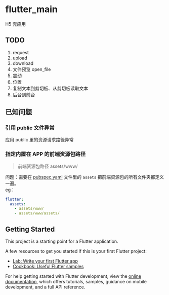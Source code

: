 # flutter_main

H5 壳应用

## TODO
1. request
2. upload
3. download
4. 文件预览 open_file
5. 震动
6. 位置
7. 复制文本到剪切板、从剪切板读取文本
8. 后台到前台

## 已知问题

### 引用 public 文件异常

应用 public 里的资源请求路径异常

### 指定内置在 APP 的前端资源包路径

> 前端资源包路径 assets/www/

问题：需要在 [pubspec.yaml](./pubspec.yaml) 文件里的 `assets` 把前端资源包的所有文件夹都定义一遍。  
eg：

```yaml
flutter:
  assets:
    - assets/www/
    - assets/www/assets/
```

## Getting Started

This project is a starting point for a Flutter application.

A few resources to get you started if this is your first Flutter project:

- [Lab: Write your first Flutter app](https://docs.flutter.dev/get-started/codelab)
- [Cookbook: Useful Flutter samples](https://docs.flutter.dev/cookbook)

For help getting started with Flutter development, view the
[online documentation](https://docs.flutter.dev/), which offers tutorials,
samples, guidance on mobile development, and a full API reference.
